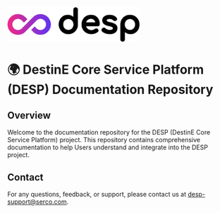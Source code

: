 <img src="./Logos/DESP-logo-lateral_black.png" alt="drawing" width="300"/>

# 🌍 DestinE Core Service Platform (DESP) Documentation Repository

## Overview
Welcome to the documentation repository for the DESP (DestinE Core Service Platform) project. This repository contains comprehensive documentation to help Users understand and integrate into the DESP project.

## Contact
For any questions, feedback, or support, please contact us at [desp-support@serco.com](mailto:desp-support@serco.com).
